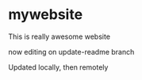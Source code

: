 # mywebsite

This is really awesome website


 now editing on update-readme branch

Updated locally, then remotely

